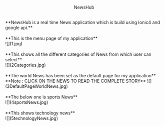 <p align="center">NewsHub</p>
<br/>
**NewsHub is a real time News application which is build using Ionic4 and google api.**<br/>
<br/>
**This is the menu page of my application**<br/>
![](1.jpg)
<br/>
<br/>
**This shows all the different categories of News from which user can select**
<br/>
![](2Categories.jpg)
<br/>
<br/>
**The world News has been set as the default page for my application**
<br/>
**Note : CLICK ON THE NEWS TO READ THE COMPLETE STORY**
![](3DefaultPageWorldNews.jpg)
<br/>
<br/>
**The below one is sports News**
<br/>
![](4sportsNews.jpg)
<br/>
<br/>
**This shows technology news** 
<br/>
![](5technologyNews.jpg)
